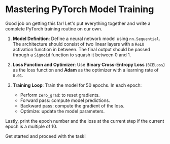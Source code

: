 # Mastering PyTorch Model Training

Good job on getting this far! Let's put everything together and write a complete PyTorch training routine on our own.

1. **Model Definition**: Define a neural network model using `nn.Sequential`. The architecture should consist of two linear layers with a `ReLU` activation function in between. The final output should be passed through a `Sigmoid` function to squash it between 0 and 1.

2. **Loss Function and Optimizer**: Use **Binary Cross-Entropy Loss** (`BCELoss`) as the loss function and **Adam** as the optimizer with a learning rate of `0.01`.

3. **Training Loop**: Train the model for 50 epochs. In each epoch:

    * Perform `zero_grad`: to reset gradients.
    * Forward pass: compute model predictions.
    * Backward pass: compute the gradient of the loss.
    * Optimize: update the model parameters.

Lastly, print the epoch number and the loss at the current step if the current epoch is a multiple of 10.

Get started and proceed with the task!